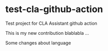 # test-cla-github-action
Test project for CLA Assistant github action

This is my new contribution blablabla ...

Some changes about language
